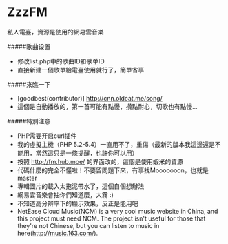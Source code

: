 ZzzFM
========
私人電臺，資源是使用的網易雲音樂

#####歌曲设置
- 修改list.php中的歌曲ID和歌单ID
- 直接新建一個歌單給電臺使用就行了，簡單省事

#####來瞧一下
- [goodbest(contributor)] http://cnn.oldcat.me/song/
- 這個是自動播放的，第一首可能有點慢，攢點耐心，切歌也有點慢...

#####特別注意
- PHP需要开启curl插件
- 我的虛擬主機（PHP 5.2-5.4）一直用不了，重傷（最新的版本我這邊還是不能用，當然這只是一條提醒，也許你可以用）
- 按照 http://fm.hub.moe/ 的界面改的，這個是使用蝦米的資源
- 代碼什麼的完全不懂啦！不要留問題下來，有事找Mooooooon，也就是master
- 專輯圖片的載入太拖泥帶水了，這個自個想辦法
- 網易雲音樂會抽你們知道麼，大霧 :)
- 不知道高分辨率下的顯示效果，反正是能用吧
- NetEase Cloud Music(NCM) is a very cool music website in China, and this project must need NCM. The project isn't useful for those that they're not Chinese, but you can listen to music in here(http://music.163.com/).
